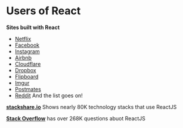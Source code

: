 # Users of React

__Sites built with React__

* [Netflix](https://Netflix.com)
* [Facebook](https://Facebook.com)
* [Instagram](https://Instagram.com)
* [Airbnb](https://Airbnb.com)
* [Cloudflare](https://Cloudflare.com)
* [Dropbox](https://Dropbox.com)
* [Flipboard](https://Flipboard.com)
* [Imgur](https://Imgur.com)
* [Postmates](https://Postmates.com)
* [Reddit](https://Reddit.com)
And the list goes on!

__[stackshare.io](https://stackshare.io/react)__ Shows nearly 80K technology stacks that use ReactJS

__[Stack Overflow](https://stackoverflow.com/questions/tagged/reactjs)__ has over 268K questions abuot ReactJS

